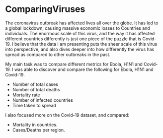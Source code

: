 # ComparingViruses
The coronavirus outbreak has affected lives all over the globe. It has led to a global lockdown,
causing massive economic losses to Countries and individuals. The enormous scale of this virus,
and the way it has affected different countries differently is just one piece of the puzzle that is
Covid-19. I believe that the data I am presenting puts the sheer scale of this virus into perspective,
and also dives deeper into how differently the virus has spread as compared to other outbreaks in
the past.

My main task was to compare different metrics for Ebola, H1N1 and Covid-19.
I was able to discover and compare the following for Ebola, H1N1 and Covid-19.
* Number of total cases
* Number of total deaths
* Mortality rate
* Number of infected countries
* Time taken to spread

I also focused more on the Covid-19 dataset, and compared:
* Mortality in countries.
* Cases/Deaths per region.

